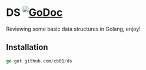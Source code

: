 # DS [![GoDoc](https://godoc.org/github.com/cb01/ds?status.svg)](https://godoc.org/github.com/cb01/ds) 

Reviewing some basic data structures in Golang, enjoy!

## Installation

```go
go get github.com/cb01/ds
```

